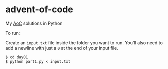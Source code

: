 # advent-of-code
My [AoC](https://adventofcode.com/) solutions in Python

To run:

Create an `input.txt` file inside the folder you want to run.
You'll also need to add a newline with just a `0` at the end of your input file.

```
$ cd day01
$ python part1.py < input.txt
```
